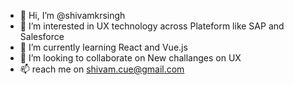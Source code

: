 - 👋 Hi, I’m @shivamkrsingh
- 👀 I’m interested in UX technology across Plateform like SAP and Salesforce
- 🌱 I’m currently learning React and Vue.js
- 💞️ I’m looking to collaborate on New challanges on UX 
- 📫 reach me on shivam.cue@gmail.com

<!---
shivamkrsingh/shivamkrsingh is a ✨ special ✨ repository because its `README.md` (this file) appears on your GitHub profile.
You can click the Preview link to take a look at your changes.
--->
